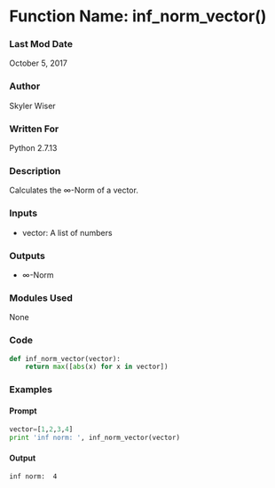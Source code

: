 # Function Name: inf_norm_vector()

### Last Mod Date
October 5, 2017
### Author
Skyler Wiser
### Written For
Python 2.7.13
### Description
Calculates the ∞-Norm of a vector.
### Inputs
* vector: A list of numbers
### Outputs
* ∞-Norm
### Modules Used
None
### Code

```python
def inf_norm_vector(vector):
    return max([abs(x) for x in vector])
```

### Examples
#### Prompt

```python
vector=[1,2,3,4]
print 'inf norm: ', inf_norm_vector(vector)
```

#### Output

```
inf norm:  4
```


